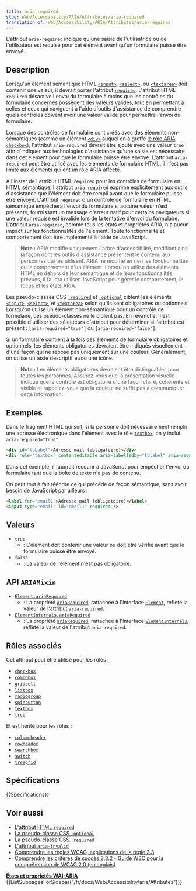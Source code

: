 ```yaml
---
title: aria-required
slug: Web/Accessibility/ARIA/Attributes/aria-required
translation_of: Web/Accessibility/ARIA/Attributes/aria-required
---
```


L'attribut `aria-required` indique qu'une saisie de l'utilisatrice ou de l'utilisateur est requise pour cet élément avant qu'un formulaire puisse être envoyé.

## Description

Lorsqu'un élément sémantique HTML [`<input>`](/fr/docs/Web/HTML/Element/input), [`<select>`](/fr/docs/Web/HTML/Element/select), ou [`<textarea>`](/fr/docs/Web/HTML/Element/Textarea) doit contenir une valeur, il devrait porter l'attribut [`required`](/fr/docs/Web/HTML/Element/input#required). L'attribut HTML `required` désactive l'envoi du formulaire à moins que les contrôles du formulaire concernés possèdent des valeurs valides, tout en permettant à celles et ceux qui naviguent à l'aide d'outils d'assistance de comprendre quels contrôles doivent avoir une valeur valide pour permettre l'envoi du formulaire.

Lorsque des contrôles de formulaire sont créés avec des éléments non-sémantiques (comme un élément [`<div>`](/fr/docs/Web/HTML/Element/div) auquel on a greffé [le rôle ARIA](/fr/docs/Web/Accessibility/ARIA/Roles) [`checkbox`](/fr/docs/Web/Accessibility/ARIA/Roles/checkbox_role)), l'attribut `aria-required` devrait être ajouté avec une valeur `true` afin d'indiquer aux technologies d'assistance qu'une saisie est nécessaire dans cet élément pour que le formulaire puisse être envoyé. L'attribut `aria-required` peut être utilisé avec les éléments de formulaire HTML, il n'est pas limité aux éléments qui ont un rôle ARIA affecté.

À l'instar de l'attribut HTML `required` pour les contrôles de formulaire en HTML sémantique, l'attribut `aria-required` exprime explicitement aux outils d'assistance que l'élément doit être rempli avant que le formulaire puisse être envoyé. L'attribut `required` d'un contrôle de formulaire en HTML sémantique empêchera l'envoi du formulaire si aucune valeur n'est présente, fournissant un message d'erreur natif pour certains navigateurs si une valeur requise est invalide lors de la tentative d'envoi du formulaire. L'attribut `aria-required`, comme tous les états et propriétés ARIA, n'a aucun impact sur les fonctionnalités de l'élément. Toute fonctionnalité et comportement doit être implémenté à l'aide de JavaScript.

> **Note :** ARIA modifie uniquement l'arbre d'accessibilité, modifiant ainsi la façon dont les outils d'assistance présentent le contenu aux personnes qui les utilisent. ARIA ne modifie en rien les fonctionnalités ou le comportement d'un élément. Lorsqu'on utilise des éléments HTML en dehors de leur sémantique et de leurs fonctionnalités prévues, il faudra utiliser JavaScript pour gérer le comportement, le focus et les états ARIA.

Les pseudo-classes CSS [`:required`](/fr/docs/Web/CSS/:required) et [`:optional`](/fr/docs/Web/CSS/:optional) ciblent les éléments [`<input>`](/fr/docs/Web/HTML/Element/input), [`<select>`](/fr/docs/Web/HTML/Element/select), et [`<textarea>`](/fr/docs/Web/HTML/Element/Textarea) selon qu'ils sont obligatoires ou optionnels. Lorsqu'on utilise un élément non-sémantique pour un contrôle de formulaire, ces pseudo-classes ne le ciblent pas. En revanche, il est possible d'utiliser des sélecteurs d'attribut pour déterminer si l'attribut est présent&nbsp;: `[aria-required="true"]` ou `[aria-required="false"]`.

Si un formulaire contient à la fois des éléments de formulaire obligatoires et optionnels, les éléments obligatoires devraient être indiqués visuellement d'une façon qui ne repose pas uniquement sur une couleur. Généralement, on utilise un texte descriptif et/ou une icône.

> **Note :** Les éléments obligatoires devraient être distinguables pour toutes les personnes. Assurez-vous que la présentation visuelle indique que le contrôle est obligatoire d'une façon claire, cohérente et visible et rappelez-vous que la couleur ne suffit pas à communiquer cette information.

## Exemples

Dans le fragment HTML qui suit, si la personne doit nécessairement remplir une adresse électronique dans l'élément avec le rôle [`textbox`](/fr/docs/Web/Accessibility/ARIA/Roles/textbox_role), on y inclut `aria-required="true"`.

```html
<div id="tbLabel">Adresse mail (obligatoire)</div>
<div role="textbox" contenteditable aria-labelledby="tblabel" aria-required="true" id="email1"></div>
```

Dans cet exemple, il faudrait recourir à JavaScript pour empêcher l'envoi du formulaire tant que la boîte de texte n'a pas de contenu.

On peut tout à fait réécrire ce qui précède de façon sémantique, sans avoir besoin de JavaScript par ailleurs&nbsp;:

```html
<label for="email1">Adresse mail (obligatoire)</label>
<input type="email" id="email1" required />
```

## Valeurs

- `true`
  - : L'élément doit contenir une valeur ou doit être vérifié avant que le formulaire puisse être envoyé.
- `false`
  - : La valeur de l'élément n'est pas obligatoire.

## API `ARIAMixin`

- [`Element.ariaRequired`](/fr/docs/Web/API/Element/ariaRequired)
  - : La propriété [`ariaRequired`](/fr/docs/Web/API/Element/ariaRequired), rattachée à l'interface [`Element`](/fr/docs/Web/API/Element), reflète la valeur de l'attribut `aria-required`.
- [`ElementInternals.ariaRequired`](/fr/docs/Web/API/ElementInternals/ariaRequired)
  - : La propriété [`ariaRequired`](/fr/docs/Web/API/ElementInternals/ariaRequired), rattachée à l'interface [`ElementInternals`](/fr/docs/Web/API/ElementInternals), reflète la valeur de l'attribut `aria-required`.

## Rôles associés

Cet attribut peut être utilisé pour les rôles&nbsp;:

- [`checkbox`](/fr/docs/Web/Accessibility/ARIA/Roles/checkbox_role)
- [`combobox`](/fr/docs/Web/Accessibility/ARIA/Roles/combobox_role)
- [`gridcell`](/fr/docs/Web/Accessibility/ARIA/Roles/gridcell_role)
- [`listbox`](/fr/docs/Web/Accessibility/ARIA/Roles/listbox_role)
- [`radiogroup`](/fr/docs/web/accessibility/aria/roles/radiogroup_role)
- [`spinbutton`](/fr/docs/Web/Accessibility/ARIA/Roles/spinbutton_role)
- [`textbox`](/fr/docs/Web/Accessibility/ARIA/Roles/textbox_role)
- [`tree`](/fr/docs/Web/Accessibility/ARIA/Roles/tree_role)

Et est hérité pour les rôles&nbsp;:

- [`columnheader`](/fr/docs/Web/Accessibility/ARIA/Roles/columnheader_role)
- [`rowheader`](/fr/docs/Web/Accessibility/ARIA/Roles/rowheader_role)
- [`searchbox`](/fr/docs/Web/Accessibility/ARIA/Roles/searchbox_role)
- [`switch`](/fr/docs/Web/Accessibility/ARIA/Roles/Switch_role)
- [`treegrid`](/fr/docs/Web/Accessibility/ARIA/Roles/treegrid_role)

## Spécifications

{{Specifications}}

## Voir aussi

- [L'attribut HTML `required`](/fr/docs/Web/HTML/Element/input#required)
- [La pseudo-classe CSS `:optional`](/fr/docs/Web/CSS/:optional)
- [La pseudo-classe CSS `:required`](/fr/docs/Web/CSS/:required)
- [L'attribut `aria-invalid`](/fr/docs/Web/Accessibility/ARIA/Attributes/aria-invalid)
- [Comprendre les règles WCAG, explications de la règle 3.3](/fr/docs/Web/Accessibility/Understanding_WCAG/Understandable#guideline_3.3_%e2%80%94_input_assistance_help_users_avoid_and_correct_mistakes)
- [Comprendre les critères de succès 3.3.2 - Guide W3C pour la compréhension de WCAG 2.0 (en anglais)](https://www.w3.org/TR/UNDERSTANDING-WCAG20/minimize-error-cues.html)

<section id="Quick_links">
<strong><a href="/fr/docs/Web/Accessibility/ARIA/Attributes">États et propriétés WAI-ARIA</a></strong>
{{ListSubpagesForSidebar("/fr/docs/Web/Accessibility/aria/Attributes")}}
</section>
